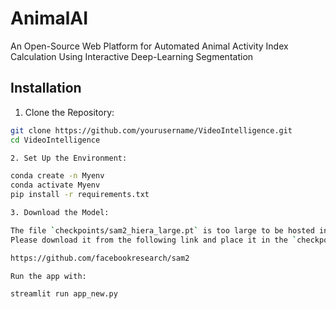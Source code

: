 # AnimalAI
An Open-Source Web Platform for Automated Animal Activity Index Calculation Using Interactive Deep-Learning Segmentation

## Installation

1. Clone the Repository:
   
```bash
git clone https://github.com/yourusername/VideoIntelligence.git
cd VideoIntelligence

2. Set Up the Environment:

conda create -n Myenv 
conda activate Myenv
pip install -r requirements.txt

3. Download the Model:

The file `checkpoints/sam2_hiera_large.pt` is too large to be hosted in this repository.  
Please download it from the following link and place it in the `checkpoints/` folder of this project:

https://github.com/facebookresearch/sam2 

Run the app with:

streamlit run app_new.py
